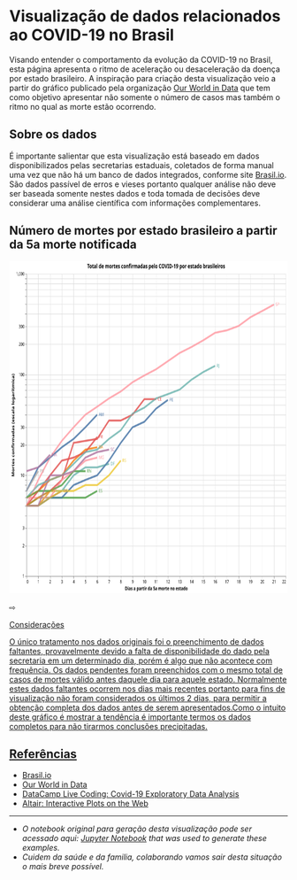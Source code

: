 <!---
title: Covid-19 cases in Brazil
date: 2020-04-12 06:00
authors: Fernando Hannaka
comments: true
slug: altair-interactive
tags: covid19, coronavirus, brazil, python, altair, vega, interactive
include: vega
-->

# Visualização de dados relacionados ao COVID-19 no Brasil
Visando entender o comportamento da evolução da COVID-19 no Brasil, esta página apresenta o ritmo de aceleração ou desaceleração da doença por estado brasileiro. A inspiração para criação desta visualização veio a partir do gráfico publicado pela organização <a target="_blank" rel="noopener noreferrer" href="https://ourworldindata.org/grapher/covid-confirmed-deaths-since-5th-death">Our World in Data</a> que tem como objetivo apresentar não somente o número de casos mas também o ritmo no qual as morte estão ocorrendo.

## Sobre os dados 
É importante salientar que esta visualização está baseado em dados disponibilizados pelas secretarias estaduais, coletados de forma manual uma vez que não há um banco de dados integrados, conforme site <a target="_blank" rel="noopener noreferrer" href="https://brasil.io/dataset/covid19/caso">Brasil.io</a>. São dados passível de erros e vieses portanto qualquer análise não deve ser baseada somente nestes dados e toda tomada de decisões deve considerar uma análise científica com informações complementares.

## Número de mortes por estado brasileiro a partir da 5a morte notificada
<img 
    src="visualization.svg" 
    alt="Mortes por estado brasileiro"
    height="600"
    width="1000" />

<p>&#8680;</p><a target="_blank" rel="noopener noreferrer" href="https://vega.github.io/editor/#/url/vega-lite/N4KABGBEDGD2B2AzAlgc0gLjMSA3ZApgO6bYwIAuy8ArrDQM4DqyAJhQBakAsADLwBooceFVr0GACQJoOFUgGZ+AX2UDwUADYBDAJ4EATqQDaGiKAiWoAW20GA1qRwVdABwKlIm6h6GRYrtrQyC6kvAB0AOx+DBQGsPYELOxcWNxqZpaQBPBwrNToWBZWWXCasEZFmSXCCPlUCE7VNVAu7p7wsNbU2pqQ6i0lkCgEmqyesdoUvs01kAyjBNAN8BOLyxX8AEyQs5YZgxB4vTQeWF6yFKgGeruDBy2QAB5OkG1nUACONNqiIVPIXC+KAjMaeAAitwec10TUOrTcH0g31+VAoAKB-T2R1B43O4IIUw4DCx8Pm0F6H2ciM85XQyj2DJq0KyHBkqDkpAAbABWQTNebrFavBaaJYUTa8HZFN4084MApi-ogwhjElYYzzdHTSAAXVUAyGaKV5wAKrB0ZowKwCGBrBVpgwwCIUAZbKxtE73OUwABhADyADUAJLggC0AEYAJxgVwVMAESasWBgABGNwVYuQ8RJhqskCIbE4pAAHPxMizivnbA5Xu9aT5lf5AsFQlgItEoLF4olksW0iyjjk8gU4Y8yhU63KoJ1uvBek3cRNtR5B1kAkEQrCZbgTh8Ijy10cJbBNFRXCZsWR6+dZz0+n4l-KV5Aj5Zqe1b1174vVXioAActo1irnsup5kMLwyjeXw-H82qAsCwx-hCUIQfm27YFesqfrBqL-FQmLoUMT5QASRK5thDAUia17Tl4sD0oyzRrpAbKXNyfLEW8IS0ZA5qWtatr2gYjrOggrrup6sajCmAYhuG0axvGibosmaYZsgWY5qSRo3PADCIBU1gmDgKBnoYIpCsgjTykKko7Ko4ECoWKSluWViVgKNaONB9HTE88h+L0aCrOcYqIEFUCsFBYA8jEyAAF4fBGvCscOsD5PAhRYYM5DlJUdG4ZAd7zg+KqjP+WpTEhYqoDk-60Jomhvm8BCBVOxWlQuj4oc+NWvsRRyxVWjwwcicFohiMxktoqDXAQqADectgvENWTaE8yDqtevFIuCyDSdosZ2FQBjWsdPLHSJ0xgJ0CZJrAg3YaRkCQrCjLrZAmGjXM40ovB026Xlc0LUtOoynYqCrahsJvkcm3bXWe2eAAsg6ibiUg2ZSU6AAUiY0cddJ2AAtxQ3QUgAlM9ZKveRnAksxzLcexHLyFgvL8n9KNmhavRCXaGNOi6OPaB6XqyX6QahpGMZxudqniym6aelpMg6dxcS-IZxmmchFmFTgorijZYVdvZBjbK+yjOXMrn9mAZa8BWGh29FUzaK884gZ4HromGBCpgoWxbISBARqwSiRBGfIKNoCiRNAPIRpEkSJ5ErBclsvC01AAAk1FsrYnhyBQrgMBgAD0VdAkt4SoCEHA0Km4Q2VXRcELYteLdoYbeNMtfcOEJbhBG4QAFYMI0hqQP7noEBQO2jXPnuB8Hofh5H0ex7w8eJ8nqfp2nWc55eNQ4O9YQxC+5wAIKo02DPEqQkRrpftxYBGN-LVAD9P4SRmpAIxbHfm9T+YAtg-whn-R+fhn47VjmAq+WAFDQKRP-eBgCX5fyjMgiB3B0GeEwWRbBO0tgKHwZheKXZb6wIARRRQaViIf0wlyIh984GkMYWkZhzRWHX1ob-SAAAhO+DCgGcyocAjhUAxESJwWAN+LDwGYSgUImBojxFYJ4WAPBKiUFgDQRopE8idGSLAKlaRaRZFaIUYg9IBiIE0Oqposx3CLERhLNYsA7CTGeHcW9MhwD9H8NUYI1xSJfQAFF7GkEPE4zC39-HnBiXErACSwmGPUZEzwaTzGKOUVkiBxjcmpNiQUnaoSL7hJsSkqA+SPGKK2BGHxLjJiaMaUE3RocfF+LKQ0ipTTyGUMSa-WxXSEGKEyTUwxJYJlDO6RYhQMySgCKwFGBZ6SwB8B8alLZlT4lFNmRAiMySBmQEmcEjJxy1m1LAIIepb0ABi2zVlWHWZY2x4JXmHKkWMrAOSOn7V+cM1+PjSnAohKCpZhSfGEKeT87ZViAVxW+TCqZX9QGov6VC-EGLrmWOxcUzCnYLlIr+ZY0ZJKIl4qgNEgAym8vZtjGXbK5D4oFdDIBsspRy1FkLuW8rBf8mldSLnCthTtflYq0VPMlZi3xfTWVMspbcj59zHkXIAOL+mZai85dLIC6v1bKrlwiTVqohbYy1IqlE+K1Ua1G2i7VnJZU851yLiUnLUbYz1lKIwyp9bS7lqNtXsvdRcsNEbUXms0dGvl1qPXhspdUu5hiEVRpTa61pqL2mhuzVK4BjjZW4oLci9575NW2IAAouqLRkyNRq62muDYC2t9bFVBvTSUjt2z1VVsMY67lNaRH9qbSOsdAbc2yuHcImtizFWVvMPcw1I7F2EuXWQbJtaN26O7Rqwxgr517osQewdBDd3bO8Xmq9qblVPIXcivhbalF3tdSW198zH2nuaTO19myf3bKUHsudmin2UoUJ+ntSS10nu2dwc9K7DEgPfQ2uKSHt0QLA0iGtwZW0wZkY+-DibY21pI3agdyHsO1oAEoEcPacuj46yOPvowGl9hHUHMYDdBxjmFM3NvY66rdnz83zuE+h1OD6Lk1sk4qrYfGL2YRw54WjAApGNsq4OaI09ezlti9P3oFYZzTHH4WmeRdS194ndNmddVRrDbDLMBpvbKslRqjN2ooT479FyvPoa2G5gDLm7XcH-VxyxqnzgBcVdwRznyzmhfQzyYLkXUNPNi4SrkSnqNJOPXZ-tEX+PFuS4qksaaStf1s0iLLujUqYcS2W4RdXPG9NRdFqAtGAJadfTp2rPWrWsf84NyjSaRv6dRYJ7l3XkXFeU-Ewzo2pPzbyyGlrqq7WidXYZzbKWDOZb2128bnmjuEoS-c6bG2WOypq2ps7ui0tVd8btyb7nXvmdRX507yLctOfW5ohlvoGMLa-rYoHIO1vtqeRDz7sqCtIlh66zjz2ruA+B9Otp4OMciZk0apHUmLuGI89ygniqvEOvBzWyH-2wcw+p8Zs1VOK0ndJwz7z3rIto8R+z9DIHb304Qyj0HL3BeUu4E9kXJPhEMt50uyXUOnbM75Qr2nejld2pLH9xLnXICy+2VGVXiX+ueH19O6z6W4086s411dCPTdy8JYG7Xq7ucO+RSWI3q67vnDN956MezmuA8dz0rkwvFepw14FyI22UPfbZ8B3gLuUOAYuX7vnMdOW6-T3FoLnKTe+5DxY7gUYOWZF1BoBkyggA/view>Clique aqui para abrir gráfico interativo</a>

## Considerações
O único tratamento nos dados originais foi o preenchimento de dados faltantes, provavelmente devido a falta de disponibilidade do dado pela secretaria em um determinado dia, porém é algo que não acontece com frequência. Os dados pendentes foram preenchidos com o mesmo total de casos de mortes válido antes daquele dia para aquele estado. Normalmente estes dados faltantes ocorrem nos dias mais recentes portanto para fins de visualização não foram considerados os últimos 2 dias, para permitir a obtenção completa dos dados antes de serem apresentados.Como o intuito deste gráfico é mostrar a tendência é importante termos os dados completos para não tirarmos conclusões precipitadas.

## Referências

* <a target="_blank" rel="noopener noreferrer" href="https://brasil.io/dataset/covid19/caso">Brasil.io</a>
* <a target="_blank" rel="noopener noreferrer" href="https://ourworldindata.org/grapher/covid-confirmed-deaths-since-5th-death">Our World in Data</a>
* <a target="_blank" rel="noopener noreferrer" href="https://www.facebook.com/726282547396228/videos/861466570947781/">DataCamp Live Coding: Covid-19 Exploratory Data Analysis</a>
* <a target="_blank" rel="noopener noreferrer" href="https://matthewkudija.com/blog/2018/06/22/altair-interactive/">Altair: Interactive Plots on the Web</a>

---

- *O notebook original para geração desta visualização pode ser acessado aqui: <a target="_blank" rel="noopener noreferrer" href="https://github.com/fehann/covid19brazil/blob/master/Covid19EstadosBrasileiros.ipynb">Jupyter Notebook</a> that was used to generate these examples.*
- *Cuidem da saúde e da familia, colaborando vamos sair desta situação o mais breve possível.*
